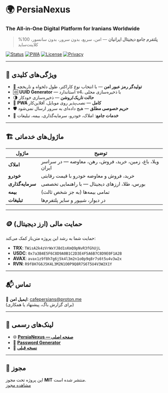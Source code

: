 # 🌍 **PersiaNexus**  
### The All-in-One Digital Platform for Iranians Worldwide

> **پلتفرم جامع دیجیتال ایرانیان** — امن، سریع، بدون سرور، بدون سانسور، 100% کلاینت‌ساید

[![Status](https://img.shields.io/badge/Status-Live-brightgreen)](https://techforall1373.github.io/PersiaNexus/)
[![PWA](https://img.shields.io/badge/PWA-Installable-blue)]()
[![License](https://img.shields.io/badge/License-MIT-purple)](./LICENSE)
[![Privacy](https://img.shields.io/badge/Privacy-100%_Local-red)]()

---

## 🚀 ویژگی‌های کلیدی

- 🔐 **تولیدگر رمز عبور امن** — با انتخاب نوع کاراکتر، طول دلخواه و تاریخچه
- 🆔 **UUID Generator** — استاندارد v4، با ذخیره‌سازی محلی
- 🌗 **حالت تاریک/روشن** — ذخیره‌سازی خودکار
- 📱 **PWA کامل** — نصب‌پذیر روی موبایل، آفلاین‌کار
- 🛡️ **حریم خصوصی مطلق** — هیچ داده‌ای به سرور ارسال نمی‌شود
- 💼 **خدمات جامع**: املاک، خودرو، سرمایه‌گذاری، بیمه، تبلیغات

---

## 🏗️ ماژول‌های خدماتی

| ماژول | توضیح |
|------|--------|
| **املاک** | ویلا، باغ، زمین، خرید، فروش، رهن، معاوضه — در سراسر ایران |
| **خودرو** | خرید، فروش و معاوضه خودرو با قیمت رقابتی |
| **سرمایه‌گذاری** | بورس، طلا، ارزهای دیجیتال — با راهنمایی تخصصی |
| **بیمه** | تمامی بیمه‌ها (به جز شخص ثالث) |
| **تبلیغات** | در دیوار، شیپور و سایر پلتفرم‌ها |

---

## 🪙 حمایت مالی (ارز دیجیتال)

حمایت شما به رشد این پروژه متن‌باز کمک می‌کند:

- **TRX**: `TWisA2k4zVrWxYJ8d1sKmQ9pNvR3fGhUjL`  
- **USDC**: `0x7a3B4E5F6C8D9A0B1C2D3E4F5A6B7C8D9E0F1A2B`  
- **AVAX**: `avax1z9f8h7g6j5k4l3m2n1o0p9q8r7s6t5u4v3w2x`  
- **RVN**: `R9f8H7G6J5K4L3M2N1O0P9Q8R7S6T5U4V3W2X1Y`

---

## 📬 تماس

📧 **ایمیل امن**: [cafepersians@proton.me](mailto:cafepersians@proton.me)  
(برای گزارش باگ، پیشنهاد یا همکاری)

---

## 🔗 لینک‌های رسمی

- 🌐 [**PersiaNexus — صفحه اصلی**](https://techforall1373.github.io/PersiaNexus/)
- 🔐 [**Password Generator**](https://techforall1373.github.io/cafe-persians-password-gen/)
- 🏢 [**نسخه قبلی**](https://techforall1373.github.io/CafePersians/)

---

## 📜 مجوز

این پروژه تحت مجوز **MIT** منتشر شده است.  
[مشاهده مجوز](./LICENSE)
